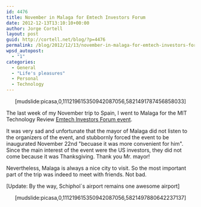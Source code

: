 ```yaml
---
id: 4476
title: November in Malaga for Emtech Investors Forum
date: 2012-12-13T13:10:10+00:00
author: Jorge Cortell
layout: post
guid: http://cortell.net/blog/?p=4476
permalink: /blog/2012/12/13/november-in-malaga-for-emtech-investors-forum/
wpsd_autopost:
  - "1"
categories:
  - General
  - "Life's pleasures"
  - Personal
  - Technology
---
```

<p style="text-align: center">
  [mudslide:picasa,0,111219615350942087056,5821491787456858033]
</p>

The last week of my November trip to Spain, I went to Malaga for the MIT Technology Review <a title="http://www.kanteron.com/blog/entrepreneurship/2012/11/kanteron-systems-selected-to-participate-in-mits-emtech-2012/" href="http://www.kanteron.com/blog/entrepreneurship/2012/11/kanteron-systems-selected-to-participate-in-mits-emtech-2012/" target="_blank">Emtech Investors Forum event</a>.

It was very sad and unfortunate that the mayor of Malaga did not listen to the organizers of the event, and stubbornly forced the event to be inaugurated November 22nd "becuase it was more convenient for him". Since the main interest of the event were the US investors, they did not come because it was Thanksgiving. Thank you Mr. mayor!

Nevertheless, Malaga is always a nice city to visit. So the most important part of the trip was indeed to meet with friends. Not bad.

[Update: By the way, Schiphol`s airport remains one awesome airport]

<p style="text-align: center">
  [mudslide:picasa,0,111219615350942087056,5821497880642237137]
</p>